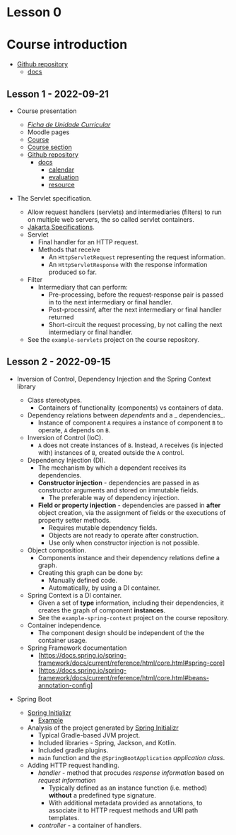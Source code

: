 # Lesson 0

# Course introduction


- [Github repository](https://github.com/isel-leic-daw/s2223i-51d-51n-public)
    - [docs](https://github.com/isel-leic-daw/s2223i-51d-51n-public/tree/main/docs)

## Lesson 1 - 2022-09-21

- Course presentation
    - [_Ficha de Unidade Curricular_](https://www.isel.pt/sites/default/files/FUC_LEIC/5sem/DAW_LEIC.pdf)
    - Moodle pages
    - [Course](https://2223moodle.isel.pt/course/view.php?id=6303)
    - [Course section](https://2223moodle.isel.pt/course/view.php?id=6305)
    - [Github repository](https://github.com/isel-leic-daw/s2223i-52d-public)
        - [docs](https://github.com/isel-leic-daw/s2223i-52d-public/tree/main/docs)
            - [calendar](https://github.com/isel-leic-daw/s2223i-52d-public/blob/main/docs/calendar.md)
            - [evaluation](https://github.com/isel-leic-daw/s2223i-52d-public/blob/main/docs/evaluation.md)
            - [resource](https://github.com/isel-leic-daw/s2223i-52d-public/blob/main/docs/resources.md)

- The Servlet specification.
    - Allow request handlers (servlets) and intermediaries (filters) to run on multiple web servers, the so called servlet containers.
    - [Jakarta Specifications](https://jakarta.ee/specifications/servlet/).
    - Servlet
        - Final handler for an HTTP request.
        - Methods that receive
            - An `HttpServletRequest` representing the request information.
            - An `HttpServletResponse` with the response information produced so far.
    - Filter
        - Intermediary that can perform:
            - Pre-processing, before the request-response pair is passed in to the next intermediary or final handler.
            - Post-processinf, after the next intermediary or final handler returned
            - Short-circuit the request processing, by not calling the next intermediary or final handler.
    - See the `example-servlets` project on the course repository.


## Lesson 2 - 2022-09-15

- Inversion of Control, Dependency Injection and the Spring Context library
    - Class stereotypes.
        - Containers of functionality (components) vs containers of data.
    - Dependency relations between _dependents_ and a _ dependencies_.
        - Instance of component `A` requires a instance of component `B` to operate, `A` depends on `B`.
    - Inversion of Control (IoC).
        - `A` does not create instances of `B`. Instead, `A` receives (is injected with) instances of `B`, created outside the `A` control.
    - Dependency Injection (DI).
        - The mechanism by which a dependent receives its dependencies.
        - **Constructor injection** - dependencies are passed in as constructor arguments and stored on immutable fields.
            - The preferable way of dependency injection.
        - **Field or property injection** - dependencies are passed in **after** object creation, via the assignment of fields or the executions of property setter methods.
            - Requires mutable dependency fields.
            - Objects are not ready to operate after construction.
            - Use only when constructor injection is not possible.
    - Object composition.
        - Components instance and their dependency relations define a graph.
        - Creating this graph can be done by:
            - Manually defined code.
            - Automatically, by using a DI container.
    - Spring Context is a DI container.
        - Given a set of **type** information, including their dependencies, it creates the graph of component **instances**.
        - See the `example-spring-context` project on the course repository.
    - Container independence.
        - The component design should be independent of the the container usage.
    - Spring Framework documentation
        - [https://docs.spring.io/spring-framework/docs/current/reference/html/core.html#spring-core]
        - [https://docs.spring.io/spring-framework/docs/current/reference/html/core.html#beans-annotation-config]

- Spring Boot
    - [Spring Initializr](https://start.spring.io)
        - [Example](https://start.spring.io/#!type=gradle-project&language=kotlin&platformVersion=2.7.3&packaging=jar&jvmVersion=17&groupId=com.example&artifactId=demo&name=demo&description=Demo%20project%20for%20Spring%20Boot&packageName=com.example.demo&dependencies=web)
    - Analysis of the project generated by [Spring Initializr](https://start.spring.io)
        - Typical Gradle-based JVM project.
        - Included libraries - Spring, Jackson, and Kotlin.
        - Included gradle plugins.
        - `main` function and the `@SpringBootApplication` _application class_.
    - Adding HTTP request handling.
        - _handler_ - method that procudes _response information_ based on _request information_
            - Typically defined as an instance function (i.e. method) **without** a predefined type signature.
            - With additional metadata provided as annotations, to associate it to HTTP request methods and URI path templates.
        - _controller_ - a container of handlers.
